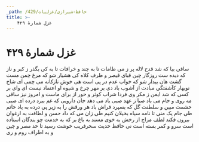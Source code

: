 ```yaml
---
_path: /حافظ-شیرازی/غزلیات/429
title: >-
    غزل شمارهٔ ۴۲۹
---
```

# غزل شمارهٔ ۴۲۹

ساقی بیا که شد قدح لاله پر ز می
طامات تا به چند و خرافات تا به کی
بگذر ز کبر و ناز که دیده ست روزگار
چین قبای قیصر و طرف کلاه کی
هشیار شو که مرغ چمن مست گشت هان
بیدار شو که خواب عدم در پی است هی
خوش نازکانه می چمی ای شاخ نوبهار
کآشفتگی مبادت از آشوب باد دی
بر مهر چرخ و شیوه او اعتماد نیست
ای وای بر کسی که شد ایمن ز مکر وی
فردا شراب کوثر و حور از برای ماست
و امروز نیز ساقی مه روی و جام می
باد صبا ز عهد صبی یاد می دهد
جان دارویی که غم ببرد درده ای صبی
حشمت مبین و سلطنت گل که بسپرد
فراش باد هر ورقش را به زیر پی
درده به یاد حاتم طی جام یک منی
تا نامه سیاه بخیلان کنیم طی
زان می که داد حسن و لطافت به ارغوان
بیرون فکند لطف مزاج از رخش به خوی
مسند به باغ بر که به خدمت چو بندگان
استاده است سرو و کمر بسته است نی
حافظ حدیث سحرفریب خوشت رسید
تا حد مصر و چین و به اطراف روم و ری
